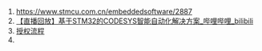1. https://www.stmcu.com.cn/embeddedsoftware/2887
2. [【直播回放】基于STM32的CODESYS智能自动化解决方案_哔哩哔哩_bilibili](https://www.bilibili.com/video/BV1U64y1P7xx/?vd_source=d5b49c8008b047985e55bf40206a514f)
3. [授权流程](https://blog.nsfocus.net/codesys-v3/)
4. 